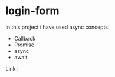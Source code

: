 # login-form

In this project i have used async concepts.

- Callback
- Promise
- async 
- await

Link : 
